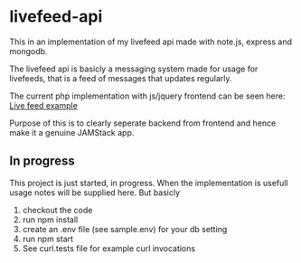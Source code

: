 # livefeed-api

This in an implementation of my livefeed api made with note.js, express and mongodb. 

The livefeed api is basicly a messaging system made for usage for livefeeds, that is
a feed of messages that updates regularly. 

The current php implementation with js/jquery frontend can be seen here:
<a href="http://itselskabet.nu/feed">Live feed example</a>

Purpose of this is to clearly seperate backend from frontend and hence
make it a genuine JAMStack app. 

## In progress

This project is just started, in progress. When the implementation is usefull
usage notes will be supplied here. But basicly

1. checkout the code
2. run npm install
3. create an .env file (see sample.env) for your db setting
4. run npm start
5. See curl.tests file for example curl invocations




